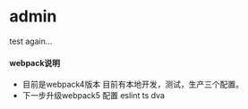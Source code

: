 # admin

test again...


#### webpack说明
- 目前是webpack4版本  目前有本地开发，测试，生产三个配置。
- 下一步升级webpack5 配置 eslint ts dva 